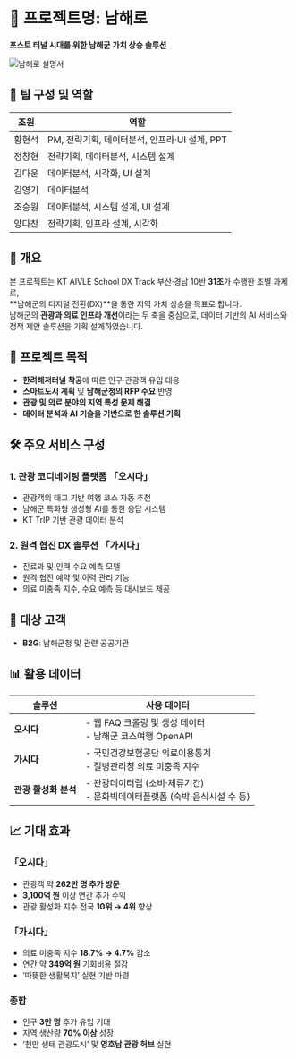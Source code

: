 # 📍 프로젝트명: 남해로  
**포스트 터널 시대를 위한 남해군 가치 상승 솔루션**

![남해로 설명서](./images/DX_31조_1P_설명서.jpg)

## 👥 팀 구성 및 역할

| 조원 | 역할 |
|------|------|
| 황현석 | PM, 전략기획, 데이터분석, 인프라·UI 설계, PPT |
| 정창현 | 전략기획, 데이터분석, 시스템 설계 |
| 김다운 | 데이터분석, 시각화, UI 설계 |
| 김영기 | 데이터분석 |
| 조승원 | 데이터분석, 시스템 설계, UI 설계 |
| 양다찬 | 전략기획, 인프라 설계, 시각화 |



## 📌 개요

본 프로젝트는 KT AIVLE School DX Track 부산·경남 10반 **31조**가 수행한 조별 과제로,  
**남해군의 디지털 전환(DX)**을 통한 지역 가치 상승을 목표로 합니다.  
남해군의 **관광과 의료 인프라 개선**이라는 두 축을 중심으로, 데이터 기반의 AI 서비스와 정책 제안 솔루션을 기획·설계하였습니다.



## 🎯 프로젝트 목적

- **한려해저터널 착공**에 따른 인구·관광객 유입 대응  
- **스마트도시 계획** 및 **남해군청의 RFP 수요** 반영  
- **관광 및 의료 분야의 지역 특성 문제 해결**  
- **데이터 분석과 AI 기술을 기반으로 한 솔루션 기획**



## 🛠️ 주요 서비스 구성

### 1. 관광 코디네이팅 플랫폼 **「오시다」**
- 관광객의 태그 기반 여행 코스 자동 추천  
- 남해군 특화형 생성형 AI를 통한 응답 시스템  
- KT TrIP 기반 관광 데이터 분석

### 2. 원격 협진 DX 솔루션 **「가시다」**
- 진료과 및 인력 수요 예측 모델  
- 원격 협진 예약 및 이력 관리 기능  
- 의료 미충족 지수, 수요 예측 등 대시보드 제공



## 👥 대상 고객

- **B2G**: 남해군청 및 관련 공공기관



## 📊 활용 데이터

| 솔루션 | 사용 데이터 |
|--------|-------------|
| **오시다** | - 웹 FAQ 크롤링 및 생성 데이터<br> - 남해군 코스여행 OpenAPI |
| **가시다** | - 국민건강보험공단 의료이용통계<br> - 질병관리청 의료 미충족 지수 |
| **관광 활성화 분석** | - 관광데이터랩 (소비·체류기간)<br> - 문화빅데이터플랫폼 (숙박·음식시설 수 등) |



## 📈 기대 효과

### 「오시다」
- 관광객 약 **262만 명 추가 방문**  
- **3,100억 원** 이상 연간 추가 수익  
- 관광 활성화 지수 전국 **10위 → 4위** 향상

### 「가시다」
- 의료 미충족 지수 **18.7% → 4.7%** 감소  
- 연간 약 **349억 원** 기회비용 절감  
- ‘따뜻한 생활복지’ 실현 기반 마련

### 종합
- 인구 **3만 명** 추가 유입 기대  
- 지역 생산량 **70% 이상** 성장  
- ‘천만 생태 관광도시’ 및 **영호남 관광 허브** 실현
